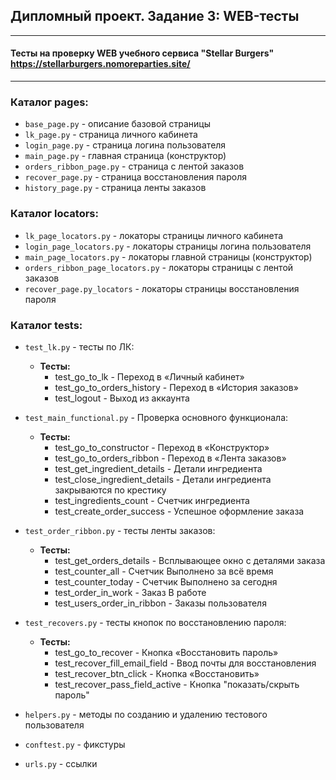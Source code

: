 ## Дипломный проект. Задание 3: WEB-тесты

---
#### Тесты на проверку WEB учебного сервиса "Stellar Burgers" https://stellarburgers.nomoreparties.site/
___

### Каталог pages:
* `base_page.py` - описание базовой страницы
* `lk_page.py` - страница личного кабинета
* `login_page.py` - страница логина пользователя
* `main_page.py` - главная страница (конструктор)
* `orders_ribbon_page.py` - страница с лентой заказов
* `recover_page.py` - страница восстановления пароля
* `history_page.py` - страница ленты заказов

### Каталог locators:
* `lk_page_locators.py` - локаторы страницы личного кабинета
* `login_page_locators.py` - локаторы страницы логина пользователя
* `main_page_locators.py` - локаторы главной страницы (конструктор)
* `orders_ribbon_page_locators.py` - локаторы страницы с лентой заказов
* `recover_page.py_locators` - локаторы страницы восстановления пароля

### Каталог tests:
* `test_lk.py` - тесты по ЛК:
  * **Тесты:**
    * test_go_to_lk - Переход в «Личный кабинет»
    * test_go_to_orders_history - Переход в «История заказов»
    * test_logout - Выход из аккаунта


* `test_main_functional.py` - Проверка основного функционала:
  * **Тесты:**
    * test_go_to_constructor - Переход в «Конструктор»
    * test_go_to_orders_ribbon - Переход в «Лента заказов»
    * test_get_ingredient_details - Детали ингредиента
    * test_close_ingredient_details - Детали ингредиента закрываются по крестику
    * test_ingredients_count - Счетчик ингредиента
    * test_create_order_success - Успешное оформление заказа


* `test_order_ribbon.py` - тесты ленты заказов:
  * **Тесты:**
    * test_get_orders_details - Всплывающее окно с деталями заказа
    * test_counter_all - Счетчик Выполнено за всё время
    * test_counter_today - Счетчик Выполнено за сегодня
    * test_order_in_work - Заказ В работе
    * test_users_order_in_ribbon - Заказы пользователя


* `test_recovers.py` - тесты кнопок по восстановлению пароля:
  * **Тесты:**
    * test_go_to_recover - Кнопка «Восстановить пароль»
    * test_recover_fill_email_field - Ввод почты для восстановления
    * test_recover_btn_click - Кнопка «Восстановить»
    * test_recover_pass_field_active - Кнопка "показать/скрыть пароль"


* `helpers.py` - методы по созданию и удалению тестового пользователя
* `conftest.py` - фикстуры
* `urls.py` - ссылки
